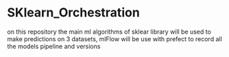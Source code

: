 # SKlearn_Orchestration
on this repository  the main ml algorithms of sklear library will be used to make predictions on 3 datasets, mlFlow will be use with prefect to record all the models pipeline and versions
